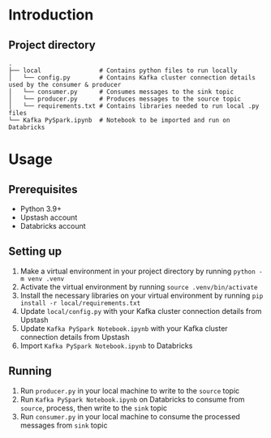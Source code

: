 # Introduction

## Project directory
    .
    ├── local                # Contains python files to run locally
    │   └── config.py        # Contains Kafka cluster connection details used by the consumer & producer
    │   └── consumer.py      # Consumes messages to the sink topic
    │   └── producer.py      # Produces messages to the source topic
    │   └── requirements.txt # Contains libraries needed to run local .py files
    └── Kafka PySpark.ipynb  # Notebook to be imported and run on Databricks

# Usage
## Prerequisites
* Python 3.9+
* Upstash account
* Databricks account

## Setting up
1. Make a virtual environment in your project directory by running `python -m venv .venv`
2. Activate the virtual environment by running `source .venv/bin/activate`
3. Install the necessary libraries on your virtual environment by running `pip install -r local/requirements.txt`
4. Update `local/config.py` with your Kafka cluster connection details from Upstash
5. Update `Kafka PySpark Notebook.ipynb` with your Kafka cluster connection details from Upstash
6. Import `Kafka PySpark Notebook.ipynb` to Databricks

## Running
1. Run `producer.py` in your local machine to write to the `source` topic
2. Run `Kafka PySpark Notebook.ipynb` on Databricks to consume from `source`, process, then write to the `sink` topic
3. Run `consumer.py` in your local machine to consume the processed messages from `sink` topic